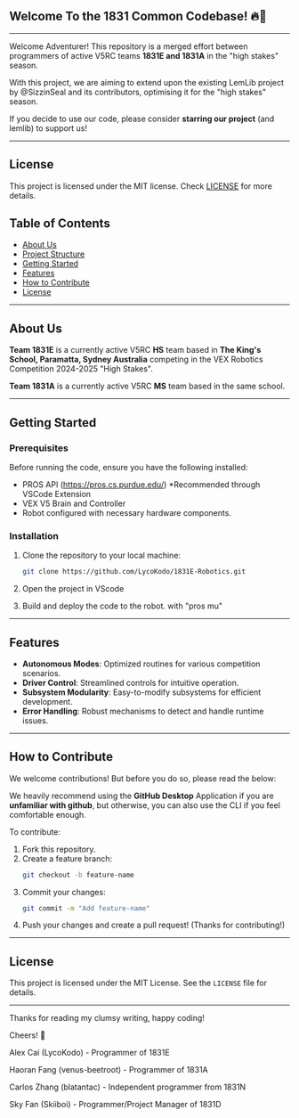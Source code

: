 ## Welcome To the 1831 Common Codebase! 🔥🚀
---
Welcome Adventurer! This repository is a merged effort between programmers of active V5RC teams **1831E and 1831A** in the "high stakes" season. 

With this project, we are aiming to extend upon the existing LemLib project by @SizzinSeal and its contributors, optimising it for the "high stakes" season. 

If you decide to use our code, please consider **starring our project** (and lemlib) to support us!

---

## License
This project is licensed under the MIT license. Check [LICENSE](https://github.com/1831-Code-Community/1831-Common-Codebase/blob/main/LICENSE) for more details.

## Table of Contents  

- [About Us](#about-us)  
- [Project Structure](#project-structure)  
- [Getting Started](#getting-started)  
- [Features](#features)  
- [How to Contribute](#how-to-contribute)  
- [License](#license)  

---

## About Us  

**Team 1831E** is a currently active V5RC **HS** team based in **The King's School, Paramatta, Sydney Australia** competing in the VEX Robotics Competition 2024-2025 "High Stakes". 

**Team 1831A** is a currently active V5RC **MS** team based in the same school.

<!--
NOTE - Commented out
---
## Project Structure  

Here's an overview of the repository:  

```
1831E-Robotics/
├── include/            # Header files for modular design  
│  
├── src/                # Source code for the robot  
│   ├── main.cpp            # Main entry point of the program  
│   ├── controls.cpp        # Code for specific robot subsystems (e.g., drive, lift, claw)  
│   └── robot-config.cpp    # Mostly constructurs for initiating robot devices & sensors
│
└── README.md           # Repository overview  
```  
-->
---

## Getting Started  

### Prerequisites  

Before running the code, ensure you have the following installed:  
- PROS API (https://pros.cs.purdue.edu/) *Recommended through VSCode Extension 
- VEX V5 Brain and Controller  
- Robot configured with necessary hardware components.  

### Installation  

1. Clone the repository to your local machine:  
   ```bash  
   git clone https://github.com/LycoKodo/1831E-Robotics.git  
   ```  
2. Open the project in VScode

3. Build and deploy the code to the robot. with "pros mu"

---

## Features  

- **Autonomous Modes**: Optimized routines for various competition scenarios.  
- **Driver Control**: Streamlined controls for intuitive operation.  
- **Subsystem Modularity**: Easy-to-modify subsystems for efficient development.  
- **Error Handling**: Robust mechanisms to detect and handle runtime issues.  

---

## How to Contribute  

We welcome contributions! But before you do so, please read the below: 

We heavily recommend using the **GitHub Desktop** Application if you are **unfamiliar with github**, but otherwise, you can also use the CLI if you feel comfortable enough.

To contribute:
1. Fork this repository.  
2. Create a feature branch:  
   ```bash  
   git checkout -b feature-name  
   ```  
3. Commit your changes:  
   ```bash  
   git commit -m "Add feature-name"  
   ```  
4. Push your changes and create a pull request! (Thanks for contributing!)
---

## License  

This project is licensed under the MIT License. See the `LICENSE` file for details.  

---  

Thanks for reading my clumsy writing, happy coding!

Cheers! 🍻

Alex Cai (LycoKodo) - Programmer of 1831E

Haoran Fang (venus-beetroot) - Programmer of 1831A

Carlos Zhang (blatantac) - Independent programmer from 1831N

Sky Fan (Skiiboi) - Programmer/Project Manager of 1831D
